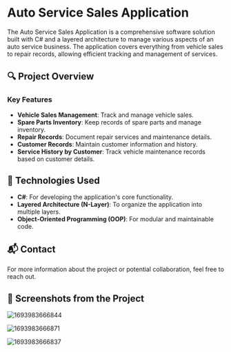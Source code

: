 # Auto Service Sales Application

The Auto Service Sales Application is a comprehensive software solution built with C# and a layered architecture to manage various aspects of an auto service business. The application covers everything from vehicle sales to repair records, allowing efficient tracking and management of services.

## 🔍 Project Overview

### Key Features
- **Vehicle Sales Management**: Track and manage vehicle sales.
- **Spare Parts Inventory**: Keep records of spare parts and manage inventory.
- **Repair Records**: Document repair services and maintenance details.
- **Customer Records**: Maintain customer information and history.
- **Service History by Customer**: Track vehicle maintenance records based on customer details.

## 🌟 Technologies Used
- **C#**: For developing the application's core functionality.
- **Layered Architecture (N-Layer)**: To organize the application into multiple layers.
- **Object-Oriented Programming (OOP)**: For modular and maintainable code.

## 📬 Contact
For more information about the project or potential collaboration, feel free to reach out.

## 📸 Screenshots from the Project


![1693983666844](https://github.com/user-attachments/assets/c693020f-3d99-4c87-941f-5402d991a6b7)


![1693983666871](https://github.com/user-attachments/assets/8af1e785-0d4b-49e6-98d0-35d73a978e59)


![1693983666837](https://github.com/user-attachments/assets/11020815-8a62-4117-945e-709d58fed2c2)



